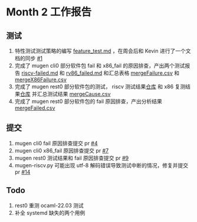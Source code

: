 # Month 2 工作报告

## 测试

1. 特性测试测试策略的编写 [feature_test.md](../Week5/feature_test.md) ，在周会后和 Kevin 进行了一个文档的同步 [#1](https://github.com/KevinMX/PLCT-Tarsier-Works/pull/1)
2. 完成了 mugen cli0 部分软件包 fail 和 x86_fail 的原因排查，产出两个测试报告 [riscv-failed.md](../Week2/riscv-failed.md) 和 [rv86_failed.md](../Week3/rv86_failed.md) 和汇总表格 [mergeFailure.csv](../Week3/mergeFailure.csv) 和 [mergeX86Failure.csv](../Week3/mergeX86Failure.csv)
3. 完成了 mugen rest0 部分软件包的测试， riscv 测试结果[仓库](./riscv/) 和 x86 复测结果[仓库](./x86/) 并汇总测试结果 [mergeCause.csv](./mergeCause.csv)
4. 完成了 mugen rest0 部分软件包的 fail 原因排查，产出分析结果 [mergeFailed.csv](./mergeFailed.csv)

## 提交

1. mugen cli0 fail 原因排查提交 pr [#4](https://github.com/KotorinMinami/res_list/pull/4)
2. mugen cli0 x86_fail 原因排查提交 pr [#7](https://github.com/KotorinMinami/res_list/pull/7)
3. mugen rest0 测试结果和 fail 原因排查提交 pr [#9](https://github.com/KotorinMinami/res_list/pull/9)
4. mugen-riscv.py 可能出现 utf-8 解码错误导致测试中断的情况，修复并提交 pr [#14](https://github.com/brsf11/mugen-riscv/pull/14)

## Todo

1. rest0 重测 ocaml-22.03 测试
2. 补全 systemd 缺失的两个用例
